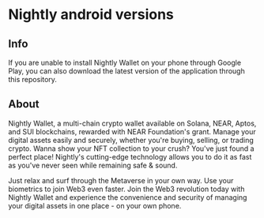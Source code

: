 # Nightly android versions

## Info
If you are unable to install Nightly Wallet on your phone through Google Play, you can also download the latest version of the application through this repository.

## About

Nightly Wallet, a multi-chain crypto wallet available on Solana, NEAR, Aptos, and SUI blockchains, rewarded with NEAR Foundation's grant. Manage your digital assets easily and securely, whether you're buying, selling, or trading crypto. Wanna show your NFT collection to your crush? You've just found a perfect place! Nightly's cutting-edge technology allows you to do it as fast as you've never seen while remaining safe & sound. 

Just relax and surf through the Metaverse in your own way. Use your biometrics to join Web3 even faster. Join the Web3 revolution today with Nightly Wallet and experience the convenience and security of managing your digital assets in one place - on your own phone.